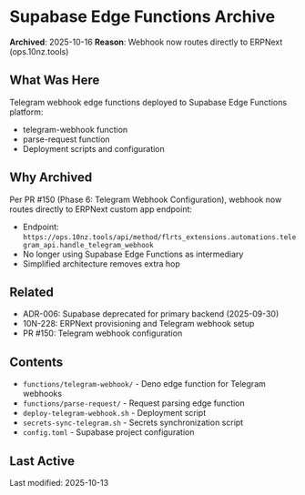 # Supabase Edge Functions Archive

**Archived**: 2025-10-16 **Reason**: Webhook now routes directly to ERPNext
(ops.10nz.tools)

## What Was Here

Telegram webhook edge functions deployed to Supabase Edge Functions platform:

- telegram-webhook function
- parse-request function
- Deployment scripts and configuration

## Why Archived

Per PR #150 (Phase 6: Telegram Webhook Configuration), webhook now routes
directly to ERPNext custom app endpoint:

- Endpoint:
  `https://ops.10nz.tools/api/method/flrts_extensions.automations.telegram_api.handle_telegram_webhook`
- No longer using Supabase Edge Functions as intermediary
- Simplified architecture removes extra hop

## Related

- ADR-006: Supabase deprecated for primary backend (2025-09-30)
- 10N-228: ERPNext provisioning and Telegram webhook setup
- PR #150: Telegram webhook configuration

## Contents

- `functions/telegram-webhook/` - Deno edge function for Telegram webhooks
- `functions/parse-request/` - Request parsing edge function
- `deploy-telegram-webhook.sh` - Deployment script
- `secrets-sync-telegram.sh` - Secrets synchronization script
- `config.toml` - Supabase project configuration

## Last Active

Last modified: 2025-10-13
